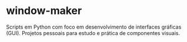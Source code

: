 # window-maker
Scripts em Python com foco em desenvolvimento de interfaces gráficas (GUI). Projetos pessoais para estudo e prática de componentes visuais.
